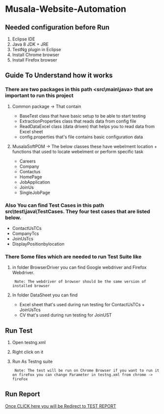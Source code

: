 # Musala-Website-Automation

## Needed configuration before Run
1. Eclipse IDE
2. Java 8 JDK + JRE
3. TestNg plugin in Eclipse
4. Install Chrome browser
5. Install Firefox browser

## Guide To Understand how it works
### There are two packages in this path <src\main\java> that are important to run this project
1. Common package -> That contain

    * BaseTest class that have basic setup to be able to start testing
    * ExtractionProperties class that reads data from config file
    * ReadDataExcel class (data driven) that helps you to read data from Excel sheet
    * config.properties that's file contains basic configuration data

2. MusalaSoftPOM -> The below classes these have webelment location + functions that used to locate webelment or perform specific task
 
    * Careers
    * Company
    * Contactus
    * HomePage
    * JobApplication
    * JoinUs
    * SingleJobPage

### Also You can find Test Cases in this path src\test\java\TestCases. They four test cases that are listed below.
* ContactUsTCs
* CompanyTcs  
* JoinUsTcs
* DisplayPositionbylocation

### There Some files which are needed to run Test Suite like
1. in folder BrowserDriver you can find Google webdriver and Firefox Webdriver.

        Note: The webdriver of browser should be the same version of installed browser
2. In folder DataSheet you can find 

    * Excel sheet that's used during run testing for ContactUsTCs + JoinUsTcs
    * CV that's used during run testing for JoinUST


## Run Test
1. Open testng.xml
2. Right click on it
3. Run As Testng suite

        Note: The test will be run on Chrome Browser if you want to run it on fireFox you can change Parameter in testng.xml from chrome -> fireFox

## Run Report
[Once CLICK here you will be Redirect to TEST REPORT](https://htmlpreview.github.io/?https://github.com/Mostafaelbehairy95/Musala-Website-Automation/blob/master/test-output/emailable-report.html)
